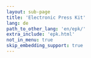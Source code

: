 ```yaml
---
layout: sub-page
title: 'Electronic Press Kit'
lang: de
path_to_other_lang: 'en/epk/'
extra_include: 'epk.html'
not_in_menu: true
skip_embedding_support: true
---
```

